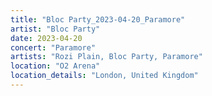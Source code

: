 ```yaml
---
title: "Bloc Party_2023-04-20_Paramore"
artist: "Bloc Party"
date: 2023-04-20
concert: "Paramore"
artists: "Rozi Plain, Bloc Party, Paramore"
location: "O2 Arena"
location_details: "London, United Kingdom"
---
```

